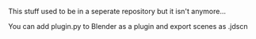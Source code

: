 This stuff used to be in a seperate repository but it isn't anymore...

You can add plugin.py to Blender as a plugin and export scenes as .jdscn
